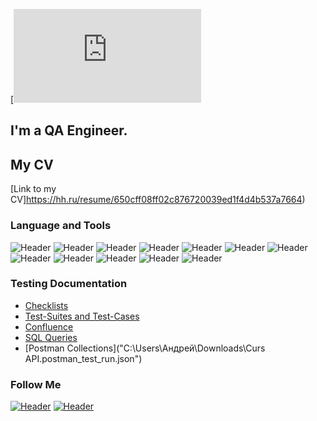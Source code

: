 [![Портфолио](https://github.com/Andrey-Skypro/-Skypro/blob/main/README.MD)
## I'm a QA Engineer. 
## My CV
[Link to my CV]https://hh.ru/resume/650cff08ff02c876720039ed1f4d4b537a7664)


### Language and Tools
![Header](https://img.shields.io/badge/Jira-090909?style=for-the-badge&logo=jira&logoColor=136be1)
![Header](https://img.shields.io/badge/Postman-090909?style=for-the-badge&logo=postman&logoColor=f76935)
![Header](https://img.shields.io/badge/Swagger-090909?style=for-the-badge&logo=swagger&logoColor=7ede2b)
![Header](https://img.shields.io/badge/Tilda-090909?style=for-the-badge&logo=tilda&logoColor=7d5fa6)
![Header](https://img.shields.io/badge/Mockun-090909?style=for-the-badge&logo=mockun&logoColor=f7f7f7)
![Header](https://img.shields.io/badge/PostgreSQL-090909?style=for-the-badge&logo=postgresql&logoColor=00618a)
![Header](https://img.shields.io/badge/MongoDB-090909?style=for-the-badge&logo=mongodb&logoColor=4aa73c)
![Header](https://img.shields.io/badge/DevTools-090909?style=for-the-badge&logo=googlechrome&logoColor=2674f2)
![Header](https://img.shields.io/badge/AndroidStudio-090909?style=for-the-badge&logo=androidstudio&logoColor=3ad07d)
![Header](https://img.shields.io/badge/TestRail-090909?style=for-the-badge&logo=&logoColor=71b556)
![Header](https://img.shields.io/badge/Fiddler-090909?style=for-the-badge&logo=fiddler&logoColor=8cc4d7)
![Header](https://img.shields.io/badge/CharlesProxy-090909?style=for-the-badge&logo=charlesproxy&logoColor=8cc4d7)

### Testing Documentation

- [Checklists](https://chlist.sitechco.ru/project)
- [Test-Suites and Test-Cases](https://app.qase.io/projects)
- [Confluence](https://qa-bug-report2624.atlassian.net/l/cp/jqSnzY3f)
- [SQL Queries]()
- [Postman Collections]("C:\Users\Андрей\Downloads\Curs API.postman_test_run.json")

### Follow Me
[![Header](https://img.shields.io/badge/TenChat-090909?style=for-the-badge&logo=tenchat&logoColor=9939a3)](https://tenchat.ru/2269356?utm_source=9c64be0d-fdbd-4a9d-a18a-6c37fbbbc31f)
[![Header](https://img.shields.io/badge/Telegram-090909?style=for-the-badge&logo=telegram&logoColor=31a5db)](https://t.me/Andrew_20232023)
